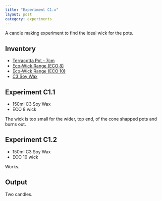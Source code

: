 ```yaml
---
title: "Experiment C1.x"
layout: post
category: experiments
---
```


A candle making experiment to find the ideal wick for the pots.

## Inventory

* [Terracotta Pot - 7cm](https://leroymerlin.co.za/)
* [Eco-Wick Range (ECO 8)](https://sacandlesupply.co.za/product/eco-wick-range/)
* [Eco-Wick Range (ECO 10)](https://sacandlesupply.co.za/product/eco-wick-range/)
* [C3 Soy Wax](https://sacandlesupply.co.za/product/c3-natural-soy-wax/)

## Experiment C1.1

* 150ml C3 Soy Wax
* ECO 8 wick

The wick is too small for the wider, top end, of the cone shapped pots and burns out.

## Experiment C1.2

* 150ml C3 Soy Wax
* ECO 10 wick

Works.

## Output

Two candles.
